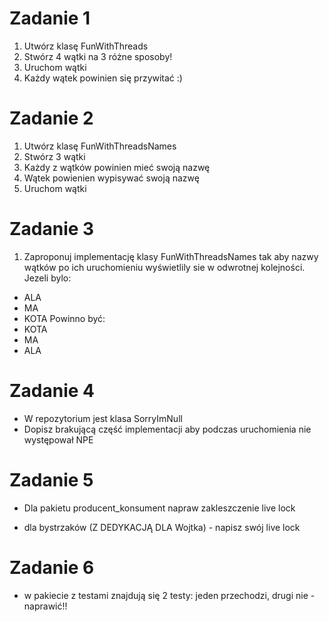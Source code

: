 # Zadanie 1
  1) Utwórz klasę FunWithThreads
  2) Stwórz 4 wątki na 3 różne sposoby!
  3) Uruchom wątki
  4) Każdy wątek powinien się przywitać :)
# Zadanie 2
  1) Utwórz klasę FunWithThreadsNames
  2) Stwórz 3 wątki
  3) Każdy z wątków powinien mieć swoją nazwę 
  4) Wątek powienien wypisywać swoją nazwę
  5) Uruchom wątki
# Zadanie 3 
  1) Zaproponuj implementację klasy FunWithThreadsNames tak aby nazwy wątków po ich uruchomieniu wyświetlily sie w odwrotnej kolejności.
  Jezeli bylo: 
   - ALA
   - MA
   - KOTA
  Powinno być:
   - KOTA
   - MA
   - ALA
# Zadanie 4
  - W repozytorium jest klasa SorryImNull
  - Dopisz brakującą część implementacji aby podczas uruchomienia nie występował NPE
# Zadanie 5
  - Dla pakietu producent_konsument napraw zakleszczenie live lock
  * dla bystrzaków (Z DEDYKACJĄ DLA Wojtka) - napisz swój live lock
# Zadanie 6
  - w pakiecie z testami znajdują się 2 testy: jeden przechodzi, drugi nie - naprawić!!